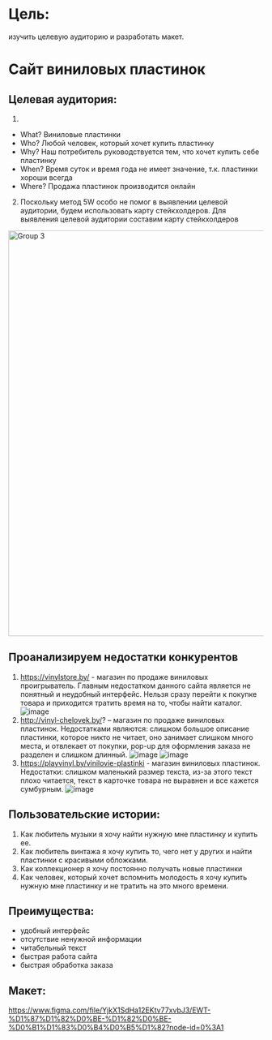 # Цель: 
изучить целевую аудиторию и разработать макет.
# Сайт виниловых пластинок
## Целевая аудитория: 
1. 
- What? Виниловые пластинки
- Who? Любой человек, который хочет купить пластинку 
- Why? Наш потребитель руководствуется тем, что хочет купить себе пластинку
- When? Время суток и время года не имеет значение, т.к. пластинки хороши всегда
- Where? Продажа пластинок производится онлайн
2. Поскольку метод 5W особо не помог в выявлении целевой аудитории, будем использовать карту стейкхолдеров. 
Для выявления целевой аудитории составим карту стейкхолдеров

<img width="800" alt="Group 3" src="https://user-images.githubusercontent.com/62259945/153612844-a1375493-ffa1-467d-9d6d-b49ebc5f7dcb.png">


## Проанализируем недостатки конкурентов
1.	https://vinylstore.by/ - магазин по продаже виниловых проигрыватель. Главным недостатком данного сайта является не понятный и неудобный интерфейс. Нельзя сразу перейти к покупке товара и приходится тратить время на то, чтобы найти каталог.
![image](https://user-images.githubusercontent.com/62259945/153611574-98c2f352-11e3-426d-9248-e0c5c160ae3e.png)
2.	http://vinyl-chelovek.by/? – магазин по продаже виниловых пластинок. Недостатками являются: слишком большое описание пластинки, которое никто не читает, оно занимает слишком много места, и отвлекает от покупки, pop-up для оформления заказа не разделен и слишком длинный. 
![image](https://user-images.githubusercontent.com/62259945/153611908-481f4bc2-2378-4666-aac2-cd8d1e6ea380.png)
![image](https://user-images.githubusercontent.com/62259945/153611997-84c8672e-1ecb-4a73-979e-dfb1f0aa8c88.png)
3.	https://playvinyl.by/vinilovie-plastinki - магазин виниловых пластинок. Недостатки: слишком маленький размер текста, из-за этого текст плохо читается, текст в карточке товара не выравнен и все кажется сумбурным.
![image](https://user-images.githubusercontent.com/62259945/153612235-5ab73d02-7117-4bb5-8992-0ce567cb03d2.png)

## Пользовательские истории:
1.	Как любитель музыки я хочу найти нужную мне пластинку и купить ее.
2.	Как любитель винтажа я хочу купить то, чего нет у других и найти пластинки с красивыми обложками.
3.	Как коллекционер я хочу постоянно получать новые пластинки 
4.	Как человек, который хочет вспомнить молодость я хочу купить нужную мне пластинку и не тратить на это много времени.
## Преимущества:
-	удобный интерфейс
-	отсутствие ненужной информации
-	читабельный текст 
-	быстрая работа сайта 
-	быстрая обработка заказа 
## Макет:
https://www.figma.com/file/YjkX1SdHa12EKtv77xvbJ3/EWT-%D1%87%D1%82%D0%BE-%D1%82%D0%BE-%D0%B1%D1%83%D0%B4%D0%B5%D1%82?node-id=0%3A1

